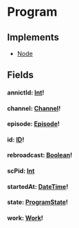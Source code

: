 # Program

## Implements

- [Node](/api/graphql/interfaces/node.md)


## Fields

#### annictId: [Int](/api/graphql/scalars/int.md)!

#### channel: [Channel](/api/graphql/objects/channel.md)!

#### episode: [Episode](/api/graphql/objects/episode.md)!

#### id: [ID](/api/graphql/scalars/id.md)!

#### rebroadcast: [Boolean](/api/graphql/scalars/boolean.md)!

#### scPid: [Int](/api/graphql/scalars/int.md)

#### startedAt: [DateTime](/api/graphql/scalars/date-time.md)!

#### state: [ProgramState](/api/graphql/enums/program-state.md)!

#### work: [Work](/api/graphql/objects/work.md)!
